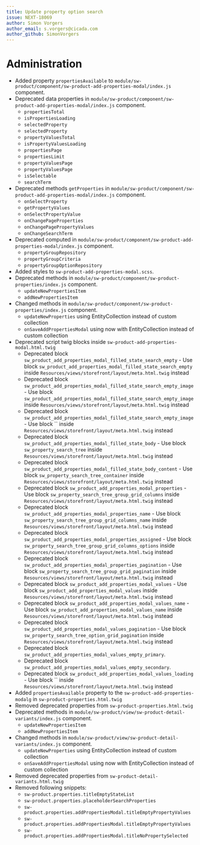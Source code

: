 ```yaml
---
title: Update property option search 
issue: NEXT-18069
author: Simon Vorgers
author_email: s.vorgers@cicada.com
author_github: SimonVorgers
---
```

# Administration
* Added property `propertiesAvailable` to `module/sw-product/component/sw-product-add-properties-modal/index.js` component.
* Deprecated data properties in `module/sw-product/component/sw-product-add-properties-modal/index.js` component.
  * `propertiesTotal`
  * `isPropertiesLoading`
  * `selectedProperty`
  * `selectedProperty`
  * `propertyValuesTotal`
  * `isPropertyValuesLoading`
  * `propertiesPage`
  * `propertiesLimit`
  * `propertyValuesPage`
  * `propertyValuesPage`
  * `isSelectable`
  * `searchTerm`
* Deprecated methods `getProperties` in `module/sw-product/component/sw-product-add-properties-modal/index.js` component.
  * `onSelectProperty`
  * `getPropertyValues`
  * `onSelectPropertyValue`
  * `onChangePageProperties`
  * `onChangePagePropertyValues`
  * `onChangeSearchTerm`
* Deprecated computed in `module/sw-product/component/sw-product-add-properties-modal/index.js` component.
  * `propertyGroupRepository`
  * `propertyGroupCriteria`
  * `propertyGroupOptionRepository`
* Added styles to `sw-product-add-properties-modal.scss`.
* Deprecated methods in `module/sw-product/component/sw-product-properties/index.js` component.
  * `updateNewPropertiesItem`
  * `addNewPropertiesItem`
* Changed methods in `module/sw-product/component/sw-product-properties/index.js` component.
  * `updateNewProperties` using EntityCollection instead of custom collection
  * `onSaveAddPropertiesModal` using now with EntityCollection instead of custom collection
* Deprecated script twig blocks inside `sw-product-add-properties-modal.html.twig`
  * Deprecated block `sw_product_add_properties_modal_filled_state_search_empty` - Use block `sw_product_add_properties_modal_filled_state_search_empty` inside `Resources/views/storefront/layout/meta.html.twig` instead
  * Deprecated block `sw_product_add_properties_modal_filled_state_search_empty_image` - Use block `sw_product_add_properties_modal_filled_state_search_empty_image` inside `Resources/views/storefront/layout/meta.html.twig` instead
  * Deprecated block `sw_product_add_properties_modal_filled_state_search_empty_image` - Use block `` inside `Resources/views/storefront/layout/meta.html.twig` instead
  * Deprecated block `sw_product_add_properties_modal_filled_state_body` - Use block `sw_property_search_tree` inside `Resources/views/storefront/layout/meta.html.twig` instead
  * Deprecated block `sw_product_add_properties_modal_filled_state_body_content` - Use block `sw_property_search_tree_container` inside `Resources/views/storefront/layout/meta.html.twig` instead
  * Deprecated block `sw_product_add_properties_modal_properties` - Use block `sw_property_search_tree_group_grid_columns` inside `Resources/views/storefront/layout/meta.html.twig` instead
  * Deprecated block `sw_product_add_properties_modal_properties_name` - Use block `sw_property_search_tree_group_grid_columns_name` inside `Resources/views/storefront/layout/meta.html.twig` instead
  * Deprecated block `sw_product_add_properties_modal_properties_assigned` - Use block `sw_property_search_tree_group_grid_columns_options` inside `Resources/views/storefront/layout/meta.html.twig` instead
  * Deprecated block `sw_product_add_properties_modal_properties_pagination` - Use block `sw_property_search_tree_group_grid_pagination` inside `Resources/views/storefront/layout/meta.html.twig` instead
  * Deprecated block `sw_product_add_properties_modal_values` - Use block `sw_product_add_properties_modal_values` inside `Resources/views/storefront/layout/meta.html.twig` instead
  * Deprecated block `sw_product_add_properties_modal_values_name` - Use block `sw_product_add_properties_modal_values_name` inside `Resources/views/storefront/layout/meta.html.twig` instead
  * Deprecated block `sw_product_add_properties_modal_values_pagination` - Use block `sw_property_search_tree_option_grid_pagination` inside `Resources/views/storefront/layout/meta.html.twig` instead
  * Deprecated block `sw_product_add_properties_modal_values_empty_primary`.
  * Deprecated block `sw_product_add_properties_modal_values_empty_secondary`.
  * Deprecated block `sw_product_add_properties_modal_values_loading` - Use block `` inside `Resources/views/storefront/layout/meta.html.twig` instead
* Added `propertiesAvailable` property to the `sw-product-add-properties-modalg` in `sw-product-properties.html.twig`
* Removed deprecated properties from `sw-product-properties.html.twig`
* Deprecated methods in `module/sw-product/view/sw-product-detail-variants/index.js` component.
  * `updateNewPropertiesItem`
  * `addNewPropertiesItem`
* Changed methods in `module/sw-product/view/sw-product-detail-variants/index.js` component.
  * `updateNewProperties` using EntityCollection instead of custom collection
  * `onSaveAddPropertiesModal` using now with EntityCollection instead of custom collection
* Removed deprecated properties from `sw-product-detail-variants.html.twig`
* Removed following snippets:
  * `sw-product.properties.titleEmptyStateList`
  * `sw-product.properties.placeholderSearchProperties`
  * `sw-product.properties.addPropertiesModal.titleEmptyPropertyValues`
  * `sw-product.properties.addPropertiesModal.titleEmptyPropertyValues`
  * `sw-product.properties.addPropertiesModal.titleNoPropertySelected`
